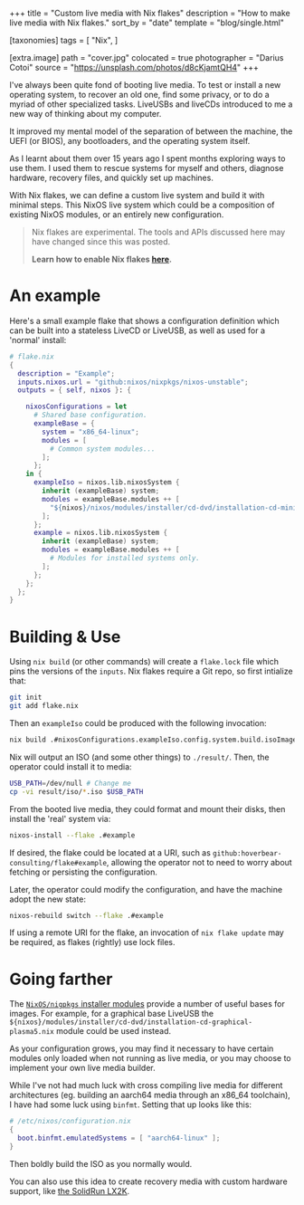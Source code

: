 +++
title = "Custom live media with Nix flakes"
description = "How to make live media with Nix flakes."
sort_by = "date"
template =  "blog/single.html"

[taxonomies]
tags = [
    "Nix",
]

[extra.image]
path = "cover.jpg"
colocated = true
photographer = "Darius Cotoi"
source = "https://unsplash.com/photos/d8cKjamtQH4"
+++

I've always been quite fond of booting live media. To test or install a new operating system, to recover an old one, find some privacy, or to do a myriad of other specialized tasks. LiveUSBs and liveCDs introduced to me a new way of thinking about my computer.

It improved my mental model of the separation of between the machine, the UEFI (or BIOS), any bootloaders, and the operating system itself.

As I learnt about them over 15 years ago I spent months exploring ways to use them. I used them to rescue systems for myself and others, diagnose hardware, recovery files, and quickly set up machines. 

With Nix flakes, we can define a custom live system and build it with minimal steps. This NixOS live system which could be a composition of existing NixOS modules, or an entirely new configuration.

<!-- more -->

> Nix flakes are experimental. The tools and APIs discussed here may have changed since this was posted.
>
> **Learn how to enable Nix flakes [here](https://nixos.wiki/wiki/Flakes#Installing_flakes).**

# An example

Here's a small example flake that shows a configuration definition which can be built into a stateless LiveCD or LiveUSB, as well as used for a 'normal' install:

```nix
# flake.nix
{
  description = "Example";
  inputs.nixos.url = "github:nixos/nixpkgs/nixos-unstable";
  outputs = { self, nixos }: {

    nixosConfigurations = let
      # Shared base configuration.
      exampleBase = {
        system = "x86_64-linux";
        modules = [
          # Common system modules...
        ];
      };
    in {
      exampleIso = nixos.lib.nixosSystem {
        inherit (exampleBase) system;
        modules = exampleBase.modules ++ [
          "${nixos}/nixos/modules/installer/cd-dvd/installation-cd-minimal.nix"
        ];
      };
      example = nixos.lib.nixosSystem {
        inherit (exampleBase) system;
        modules = exampleBase.modules ++ [
          # Modules for installed systems only.
        ];
      };
    };
  };
}
```

# Building & Use

Using `nix build` (or other commands) will create a `flake.lock` file which pins the versions of the `inputs`. Nix flakes require a Git repo, so first intialize that:

```bash
git init
git add flake.nix
```

Then an `exampleIso` could be produced with the following invocation:

```bash
nix build .#nixosConfigurations.exampleIso.config.system.build.isoImage
```

Nix will output an ISO (and some other things) to `./result/`. Then, the operator could install it to media:

```bash
USB_PATH=/dev/null # Change me
cp -vi result/iso/*.iso $USB_PATH
```

From the booted live media, they could format and mount their disks, then install the 'real' system via:

```bash
nixos-install --flake .#example
```

If desired, the flake could be located at a URI, such as `github:hoverbear-consulting/flake#example`, allowing the operator not to need to worry about fetching or persisting the configuration.

Later, the operator could modify the configuration, and have the machine adopt the new state:

```bash
nixos-rebuild switch --flake .#example
```

If using a remote URI for the flake, an invocation of `nix flake update` may be required, as flakes (rightly) use lock files.

# Going farther

The [`NixOS/nigpkgs` installer modules](https://github.com/NixOS/nixpkgs/tree/master/nixos/modules/installer/cd-dvd/) provide a number of useful bases for images. For example, for a graphical base LiveUSB the `${nixos}/modules/installer/cd-dvd/installation-cd-graphical-plasma5.nix` module could be used instead.

As your configuration grows, you may find it necessary to have certain modules only loaded when not running as live media, or you may choose to implement your own live media builder.

While I've not had much luck with cross compiling live media for different architectures (eg. building an aarch64 media through an x86_64 toolchain), I have had some luck using `binfmt`. Setting that up looks like this:

```nix
# /etc/nixos/configuration.nix
{
  boot.binfmt.emulatedSystems = [ "aarch64-linux" ];
}
```

Then boldly build the ISO as you normally would.

You can also use this idea to create recovery media with custom hardware support, like [the SolidRun LX2K](https://github.com/Hoverbear/lx2k-nix).
